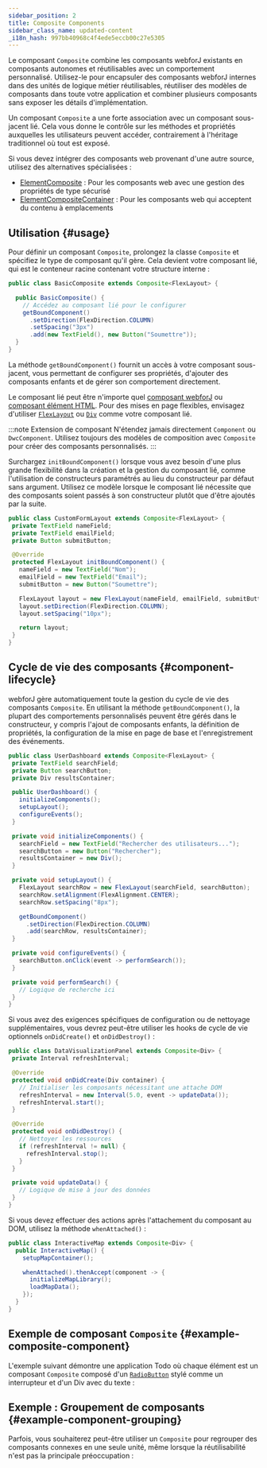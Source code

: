 ```yaml
---
sidebar_position: 2
title: Composite Components
sidebar_class_name: updated-content
_i18n_hash: 997bb40968c4f4ede5eccb00c27e5305
---
```

<DocChip chip='since' label='23.06' />
<JavadocLink type="foundation" location="com/webforj/component/Composite" top='true'/>

Le composant `Composite` combine les composants webforJ existants en composants autonomes et réutilisables avec un comportement personnalisé. Utilisez-le pour encapsuler des composants webforJ internes dans des unités de logique métier réutilisables, réutiliser des modèles de composants dans toute votre application et combiner plusieurs composants sans exposer les détails d'implémentation.

Un composant `Composite` a une forte association avec un composant sous-jacent lié. Cela vous donne le contrôle sur les méthodes et propriétés auxquelles les utilisateurs peuvent accéder, contrairement à l'héritage traditionnel où tout est exposé.

Si vous devez intégrer des composants web provenant d'une autre source, utilisez des alternatives spécialisées :

- [ElementComposite](https://javadoc.io/doc/com.webforj/webforj-foundation/latest/com/webforj/component/element/ElementComposite.html) : Pour les composants web avec une gestion des propriétés de type sécurisé
- [ElementCompositeContainer](https://javadoc.io/doc/com.webforj/webforj-foundation/latest/com/webforj/component/element/ElementCompositeContainer.html) : Pour les composants web qui acceptent du contenu à emplacements

## Utilisation {#usage}

Pour définir un composant `Composite`, prolongez la classe `Composite` et spécifiez le type de composant qu'il gère. Cela devient votre composant lié, qui est le conteneur racine contenant votre structure interne :

```java title="BasicComposite.java"
public class BasicComposite extends Composite<FlexLayout> {

  public BasicComposite() {
    // Accédez au composant lié pour le configurer
    getBoundComponent()
      .setDirection(FlexDirection.COLUMN)
      .setSpacing("3px")
      .add(new TextField(), new Button("Soumettre"));
  }
}
```

La méthode `getBoundComponent()` fournit un accès à votre composant sous-jacent, vous permettant de configurer ses propriétés, d'ajouter des composants enfants et de gérer son comportement directement.

Le composant lié peut être n'importe quel [composant webforJ](../components/overview) ou [composant élément HTML](/docs/building-ui/web-components/html-elements). Pour des mises en page flexibles, envisagez d'utiliser [`FlexLayout`](../components/flex-layout) ou [`Div`](https://javadoc.io/doc/com.webforj/webforj-foundation/latest/com/webforj/component/html/elements/Div.html) comme votre composant lié.

:::note Extension de composant
N'étendez jamais directement `Component` ou `DwcComponent`. Utilisez toujours des modèles de composition avec `Composite` pour créer des composants personnalisés.
:::

Surchargez `initBoundComponent()` lorsque vous avez besoin d'une plus grande flexibilité dans la création et la gestion du composant lié, comme l'utilisation de constructeurs paramétrés au lieu du constructeur par défaut sans argument. Utilisez ce modèle lorsque le composant lié nécessite que des composants soient passés à son constructeur plutôt que d'être ajoutés par la suite.

```java title="CustomFormLayout.java"
public class CustomFormLayout extends Composite<FlexLayout> {
 private TextField nameField;
 private TextField emailField;
 private Button submitButton;

 @Override
 protected FlexLayout initBoundComponent() {
   nameField = new TextField("Nom");
   emailField = new TextField("Email");
   submitButton = new Button("Soumettre");

   FlexLayout layout = new FlexLayout(nameField, emailField, submitButton);
   layout.setDirection(FlexDirection.COLUMN);
   layout.setSpacing("10px");

   return layout;
 }
}
```

## Cycle de vie des composants {#component-lifecycle}

webforJ gère automatiquement toute la gestion du cycle de vie des composants `Composite`. En utilisant la méthode `getBoundComponent()`, la plupart des comportements personnalisés peuvent être gérés dans le constructeur, y compris l'ajout de composants enfants, la définition de propriétés, la configuration de la mise en page de base et l'enregistrement des événements.

```java
public class UserDashboard extends Composite<FlexLayout> {
 private TextField searchField;
 private Button searchButton;
 private Div resultsContainer;

 public UserDashboard() {
   initializeComponents();
   setupLayout();
   configureEvents();
 }

 private void initializeComponents() {
   searchField = new TextField("Rechercher des utilisateurs...");
   searchButton = new Button("Rechercher");
   resultsContainer = new Div();
 }

 private void setupLayout() {
   FlexLayout searchRow = new FlexLayout(searchField, searchButton);
   searchRow.setAlignment(FlexAlignment.CENTER);
   searchRow.setSpacing("8px");

   getBoundComponent()
     .setDirection(FlexDirection.COLUMN)
     .add(searchRow, resultsContainer);
 }

 private void configureEvents() {
   searchButton.onClick(event -> performSearch());
 }

 private void performSearch() {
   // Logique de recherche ici
 }
}
```

Si vous avez des exigences spécifiques de configuration ou de nettoyage supplémentaires, vous devrez peut-être utiliser les hooks de cycle de vie optionnels `onDidCreate()` et `onDidDestroy()` :

```java
public class DataVisualizationPanel extends Composite<Div> {
 private Interval refreshInterval;

 @Override
 protected void onDidCreate(Div container) {
   // Initialiser les composants nécessitant une attache DOM
   refreshInterval = new Interval(5.0, event -> updateData());
   refreshInterval.start();
 }

 @Override
 protected void onDidDestroy() {
   // Nettoyer les ressources
   if (refreshInterval != null) {
     refreshInterval.stop();
   }
 }

 private void updateData() {
   // Logique de mise à jour des données
 }
}
```

Si vous devez effectuer des actions après l'attachement du composant au DOM, utilisez la méthode `whenAttached()` :

```java title="InteractiveMap.java"
public class InteractiveMap extends Composite<Div> {
  public InteractiveMap() {
    setupMapContainer();

    whenAttached().thenAccept(component -> {
      initializeMapLibrary();
      loadMapData();
    });
  }
}
```

## Exemple de composant `Composite` {#example-composite-component}

L'exemple suivant démontre une application Todo où chaque élément est un composant `Composite` composé d'un [`RadioButton`](../components/radiobutton) stylé comme un interrupteur et d'un Div avec du texte :

<ComponentDemo 
path='/webforj/composite?' 
cssURL='https://raw.githubusercontent.com/webforj/webforj-documentation/main/src/main/resources/static/composite/composite.css'
javaE='https://raw.githubusercontent.com/webforj/webforj-documentation/refs/heads/main/src/main/java/com/webforj/samples/views/composite/CompositeView.java'
height='500px'
/>

## Exemple : Groupement de composants {#example-component-grouping}

Parfois, vous souhaiterez peut-être utiliser un `Composite` pour regrouper des composants connexes en une seule unité, même lorsque la réutilisabilité n'est pas la principale préoccupation :

<ComponentDemo
path='/webforj/analyticscardcomposite?'
cssURL='https://raw.githubusercontent.com/webforj/webforj-documentation/main/src/main/resources/static/composite/analyticscomposite.css'
javaE='https://raw.githubusercontent.com/webforj/webforj-documentation/refs/heads/main/src/main/java/com/webforj/samples/views/composite/AnalyticsCardCompositeView.java'
height='500px'
/>

